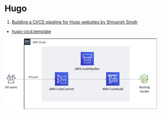 
# Hugo
1. [Building a CI/CD pipeline for Hugo websites by Shivansh Singh](https://aws.amazon.com/blogs/infrastructure-and-automation/building-a-ci-cd-pipeline-for-hugo-websites/)
- [hugo-cicd.template](./templates/hugo-cicd.template.yaml)

<img src="./images/building-a-cicd-pipeline-for-hugo-websites-on-aws-architecture.png" title="building-a-cicd-pipeline-for-hugo-websites-on-aws-architecture.png" width="900"/>